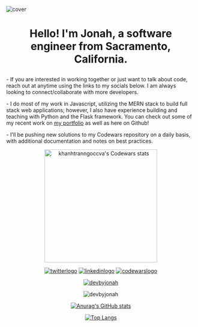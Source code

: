![cover](https://user-images.githubusercontent.com/102780010/165241581-78a224a2-0a8f-4dfa-98ad-87624361df29.png)


<h1 align="center">
  

 
  Hello! I'm Jonah, a software engineer from Sacramento, California.
</h1>

<p>- If you are interested in working together or just want to talk about code, reach out at anytime using the links to my socials below. I am always looking to connect/collaborate with more developers.</p>
<p>- I do most of my work in Javascript, utilizing the MERN stack to build full stack web applications; however, I also have experience building and teaching with Python and the Flask framework. You can check out some of my recent work on <a href="https://devbyjonah.netlify.app">my portfolio</a> as well as here on Github!</p>
<p>- I'll be pushing new solutions to my Codewars repository on a daily basis, with additional documentation and notes on best practices.</p>

<div align="center">
  <img width="300px" src="https://www.codewars.com/users/devbyjonah/badges/large" alt="khanhtranngoccva's Codewars stats">
 </div>

<div align="center">

[![twitterlogo](https://user-images.githubusercontent.com/102780010/165202150-9b2c8d6c-900f-46b0-a277-c354d125d861.png)][1] [![linkedinlogo](https://user-images.githubusercontent.com/102780010/165202391-819d7e6c-f7cd-4d9a-b1cd-ed125ee28264.png)][2] [![codewarslogo](https://user-images.githubusercontent.com/102780010/165202828-603a5375-491d-4163-b42b-e617259ca71f.png)][3]
  
</div>

[1]: http://www.twitter.com/devbyjonah
[2]: https://www.linkedin.com/in/devbyjonah
[3]: https://www.codewars.com/users/devbyjonah

<p align="center"> <a href="https://twitter.com/devbyjonah" target="blank"><img src="https://img.shields.io/twitter/follow/devbyjonah?logo=twitter&style=for-the-badge" alt="devbyjonah" /></a> </p>

<div align ="center">
  
<p><img src="https://github-readme-streak-stats.herokuapp.com/?user=devbyjonah&" alt="devbyjonah" /></p>
  
  [![Anurag's GitHub stats](https://github-readme-stats.vercel.app/api?username=devbyjonah)](https://github.com/devbyjonah/github-readme-stats)
  
  [![Top Langs](https://github-readme-stats.vercel.app/api/top-langs/?username=devbyjonah&layout=compact&hide=Procfile)](https://github.com/devbyjonah/github-readme-stats)

</div>
